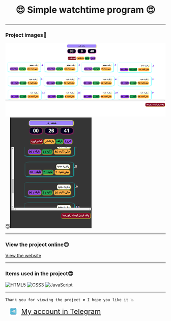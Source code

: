 # <p style="text-align:center">😍 Simple watchtime program 😍</p>
---
### Project images🤗
![header](imaeg/Screenshot%20(32).png)😇![header](imaeg/Screenshot%20(33).png)

---
### View the project online🙃
[View the website](https://harddev18.github.io/app-stop-watch-H84/)

---
### Items used in the project😎
![HTML5](https://img.shields.io/badge/html5-%23E34F26.svg?style=for-the-badge&logo=html5&logoColor=white)
![CSS3](https://img.shields.io/badge/css3-%231572B6.svg?style=for-the-badge&logo=css3&logoColor=white)
![JavaScript](https://img.shields.io/badge/javascript-%23323330.svg?style=for-the-badge&logo=javascript&logoColor=%23F7DF1E)

---

`
Thank you for viewing the project ❤
I hope you like it 💥
`

<a href="https://t.me/@MrHossein84" style="display: flex; align-items: center; font-size:22px">
<img src="imaeg/telgrampng.png" style="border-radius: 10%; margin:0 10px;">
My account in Telegram
</a>